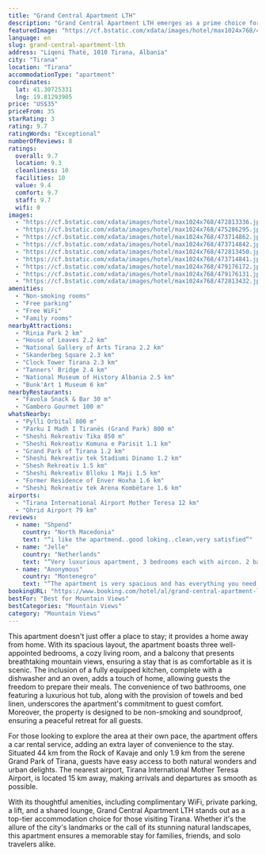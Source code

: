 ```yaml
---
title: "Grand Central Apartment LTH"
description: "Grand Central Apartment LTH emerges as a prime choice for travelers seeking a blend of comfort and convenience in Tirana."
featuredImage: "https://cf.bstatic.com/xdata/images/hotel/max1024x768/472813336.jpg?k=147ba58771867d282b3ae0227d9cbcbbf70d0dc0921c6949e68054a51e1d1cc8&o=&hp=1"
language: en
slug: grand-central-apartment-lth
address: "Liqeni Thatë, 1010 Tirana, Albania"
city: "Tirana"
location: "Tirana"
accommodationType: "apartment"
coordinates:
  lat: 41.30725331
  lng: 19.81293905
price: "US$35"
priceFrom: 35
starRating: 3
rating: 9.7
ratingWords: "Exceptional"
numberOfReviews: 8
ratings:
  overall: 9.7
  location: 9.3
  cleanliness: 10
  facilities: 10
  value: 9.4
  comfort: 9.7
  staff: 9.7
  wifi: 0
images:
  - "https://cf.bstatic.com/xdata/images/hotel/max1024x768/472813336.jpg?k=147ba58771867d282b3ae0227d9cbcbbf70d0dc0921c6949e68054a51e1d1cc8&o=&hp=1"
  - "https://cf.bstatic.com/xdata/images/hotel/max1024x768/475286295.jpg?k=10ec2b30412a3ddf8045553032507fd25099696c86de12989004a9737d2bf63c&o=&hp=1"
  - "https://cf.bstatic.com/xdata/images/hotel/max1024x768/473714862.jpg?k=e8746cbfebcc81ebae26a1b8c8901f91418946424f69500b5924ba6267e2bb0c&o=&hp=1"
  - "https://cf.bstatic.com/xdata/images/hotel/max1024x768/473714842.jpg?k=17ac639df5c34bc710b1c45ed4ebf994d5c800debe1db420d840d01a9c6a0558&o=&hp=1"
  - "https://cf.bstatic.com/xdata/images/hotel/max1024x768/472813450.jpg?k=4cbcb3f7228fb3cd93b9d16ecdeea6fc296188ffd06b1743ec5baf334981b39a&o=&hp=1"
  - "https://cf.bstatic.com/xdata/images/hotel/max1024x768/473714841.jpg?k=be82af7c5762c8d94cdf6bdcc121d827ca0a56a07da54209ea79365a24648cab&o=&hp=1"
  - "https://cf.bstatic.com/xdata/images/hotel/max1024x768/479176172.jpg?k=f3cfa1d29bab3a08bf2f190d5fb79246f62f6b0a989598572b3307fd8e361aa1&o=&hp=1"
  - "https://cf.bstatic.com/xdata/images/hotel/max1024x768/479176131.jpg?k=8689840a7c5ffa559241623f4ab431c7123a051a9ccc55d6b7c9685a0a74be0d&o=&hp=1"
  - "https://cf.bstatic.com/xdata/images/hotel/max1024x768/472813432.jpg?k=a1aef2817372cd2c0401b3c0675589bda26e961d5b5613dfac51bf3f7e569e92&o=&hp=1"
amenities:
  - "Non-smoking rooms"
  - "Free parking"
  - "Free WiFi"
  - "Family rooms"
nearbyAttractions:
  - "Rinia Park 2 km"
  - "House of Leaves 2.2 km"
  - "National Gallery of Arts Tirana 2.2 km"
  - "Skanderbeg Square 2.3 km"
  - "Clock Tower Tirana 2.3 km"
  - "Tanners' Bridge 2.4 km"
  - "National Museum of History Albania 2.5 km"
  - "Bunk'Art 1 Museum 6 km"
nearbyRestaurants:
  - "Favola Snack & Bar 30 m"
  - "Gambero Gourmet 100 m"
whatsNearby:
  - "Pylli Orbital 800 m"
  - "Parku I Madh I Tiranës (Grand Park) 800 m"
  - "Sheshi Rekreativ Tika 850 m"
  - "Sheshi Rekreativ Komuna e Parisit 1.1 km"
  - "Grand Park of Tirana 1.2 km"
  - "Sheshi Rekreativ tek Stadiumi Dinamo 1.2 km"
  - "Shesh Rekreativ 1.5 km"
  - "Sheshi Rekreativ Blloku 1 Maji 1.5 km"
  - "Former Residence of Enver Hoxha 1.6 km"
  - "Sheshi Rekreativ tek Arena Kombëtare 1.6 km"
airports:
  - "Tirana International Airport Mother Teresa 12 km"
  - "Ohrid Airport 79 km"
reviews:
  - name: "Shpend"
    country: "North Macedonia"
    text: "“i like the apartmend..good loking..clean,very satisfied”"
  - name: "Jelle"
    country: "Netherlands"
    text: "“Very luxurious apartment, 3 bedrooms each with aircon. 2 bathrooms. Large balcony overlooking the lovely park and artificial lake. Washing machine and dishwasher available. Good kitchen, nice living. Gas bbq on the balcony.”"
  - name: "Anonymous"
    country: "Montenegro"
    text: "“The apartment is very spacious and has everything you need. The balcony is of special value! Location is great. Lidia was very responsive and nice!”"
bookingURL: "https://www.booking.com/hotel/al/grand-central-apartment-lth.en-gb.html?aid=8035640"
bestFor: "Best for Mountain Views"
bestCategories: "Mountain Views"
category: "Mountain Views"
---
```


This apartment doesn't just offer a place to stay; it provides a home away from home. With its spacious layout, the apartment boasts three well-appointed bedrooms, a cozy living room, and a balcony that presents breathtaking mountain views, ensuring a stay that is as comfortable as it is scenic. The inclusion of a fully equipped kitchen, complete with a dishwasher and an oven, adds a touch of home, allowing guests the freedom to prepare their meals. The convenience of two bathrooms, one featuring a luxurious hot tub, along with the provision of towels and bed linen, underscores the apartment's commitment to guest comfort. Moreover, the property is designed to be non-smoking and soundproof, ensuring a peaceful retreat for all guests.

For those looking to explore the area at their own pace, the apartment offers a car rental service, adding an extra layer of convenience to the stay. Situated 44 km from the Rock of Kavaje and only 1.9 km from the serene Grand Park of Tirana, guests have easy access to both natural wonders and urban delights. The nearest airport, Tirana International Mother Teresa Airport, is located 15 km away, making arrivals and departures as smooth as possible.

With its thoughtful amenities, including complimentary WiFi, private parking, a lift, and a shared lounge, Grand Central Apartment LTH stands out as a top-tier accommodation choice for those visiting Tirana. Whether it's the allure of the city's landmarks or the call of its stunning natural landscapes, this apartment ensures a memorable stay for families, friends, and solo travelers alike.